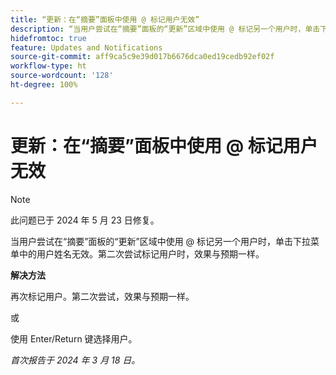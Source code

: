 ```yaml
---
title: “更新：在“摘要”面板中使用 @ 标记用户无效”
description: “当用户尝试在“摘要”面板的“更新”区域中使用 @ 标记另一个用户时，单击下拉菜单中的用户姓名无效。第二次尝试标记用户时，效果与预期一样。”
hidefromtoc: true
feature: Updates and Notifications
source-git-commit: aff9ca5c9e39d017b6676dca0ed19cedb92ef02f
workflow-type: ht
source-wordcount: '128'
ht-degree: 100%

---
```



# 更新：在“摘要”面板中使用 @ 标记用户无效

>[!NOTE]
>
>此问题已于 2024 年 5 月 23 日修复。

当用户尝试在“摘要”面板的“更新”区域中使用 @ 标记另一个用户时，单击下拉菜单中的用户姓名无效。第二次尝试标记用户时，效果与预期一样。

**解决方法**

再次标记用户。第二次尝试，效果与预期一样。

或

使用 Enter/Return 键选择用户。

_首次报告于 2024 年 3 月 18 日。_


